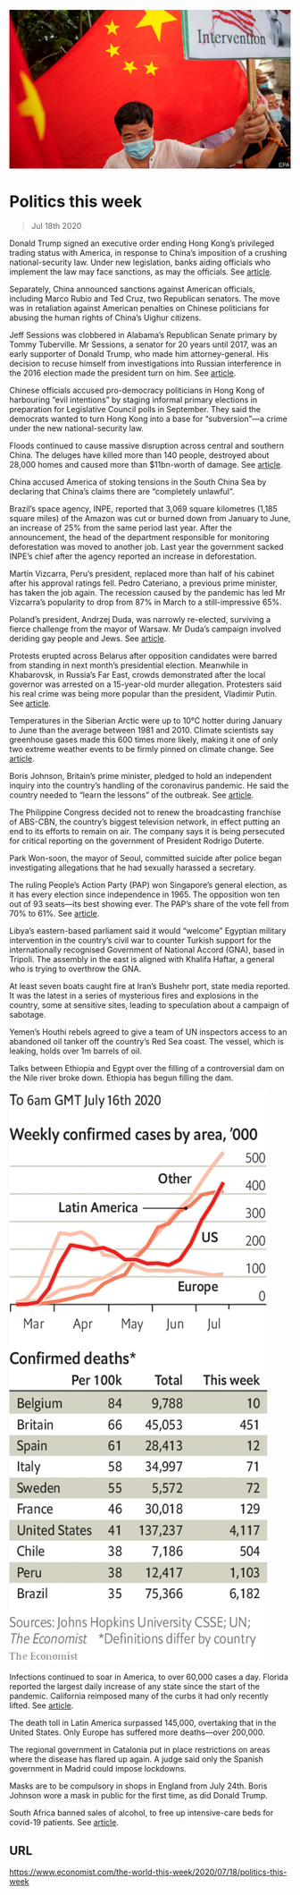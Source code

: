 ![](./images/20200718_WWP003_0.jpg)

# Politics this week

> Jul 18th 2020

Donald Trump signed an executive order ending Hong Kong’s privileged trading status with America, in response to China’s imposition of a crushing national-security law. Under new legislation, banks aiding officials who implement the law may face sanctions, as may the officials. See [article](https://www.economist.com//china/2020/07/18/why-business-in-hong-kong-should-be-worried).

Separately, China announced sanctions against American officials, including Marco Rubio and Ted Cruz, two Republican senators. The move was in retaliation against American penalties on Chinese politicians for abusing the human rights of China’s Uighur citizens.

Jeff Sessions was clobbered in Alabama’s Republican Senate primary by Tommy Tuberville. Mr Sessions, a senator for 20 years until 2017, was an early supporter of Donald Trump, who made him attorney-general. His decision to recuse himself from investigations into Russian interference in the 2016 election made the president turn on him. See [article](https://www.economist.com//united-states/2020/07/18/donald-trump-ends-the-career-of-his-former-chief-ideologue-jeff-sessions).

Chinese officials accused pro-democracy politicians in Hong Kong of harbouring “evil intentions” by staging informal primary elections in preparation for Legislative Council polls in September. They said the democrats wanted to turn Hong Kong into a base for “subversion”—a crime under the new national-security law.

Floods continued to cause massive disruption across central and southern China. The deluges have killed more than 140 people, destroyed about 28,000 homes and caused more than $11bn-worth of damage. See [article](https://www.economist.com//china/2020/07/18/central-and-southern-china-are-being-ravaged-by-floods).

China accused America of stoking tensions in the South China Sea by declaring that China’s claims there are “completely unlawful”.

Brazil’s space agency, INPE, reported that 3,069 square kilometres (1,185 square miles) of the Amazon was cut or burned down from January to June, an increase of 25% from the same period last year. After the announcement, the head of the department responsible for monitoring deforestation was moved to another job. Last year the government sacked INPE’s chief after the agency reported an increase in deforestation.

Martín Vizcarra, Peru’s president, replaced more than half of his cabinet after his approval ratings fell. Pedro Cateriano, a previous prime minister, has taken the job again. The recession caused by the pandemic has led Mr Vizcarra’s popularity to drop from 87% in March to a still-impressive 65%.

Poland’s president, Andrzej Duda, was narrowly re-elected, surviving a fierce challenge from the mayor of Warsaw. Mr Duda’s campaign involved deriding gay people and Jews. See [article](https://www.economist.com//leaders/2020/07/18/a-nasty-election-in-poland).

Protests erupted across Belarus after opposition candidates were barred from standing in next month’s presidential election. Meanwhile in Khabarovsk, in Russia’s Far East, crowds demonstrated after the local governor was arrested on a 15-year-old murder allegation. Protesters said his real crime was being more popular than the president, Vladimir Putin. See [article](https://www.economist.com//europe/2020/07/18/an-unlikely-local-hero-in-russias-far-east).

Temperatures in the Siberian Arctic were up to 10°C hotter during January to June than the average between 1981 and 2010. Climate scientists say greenhouse gases made this 600 times more likely, making it one of only two extreme weather events to be firmly pinned on climate change. See [article](https://www.economist.com//science-and-technology/2020/07/15/siberias-heatwave-would-not-have-happened-without-climate-change).

Boris Johnson, Britain’s prime minister, pledged to hold an independent inquiry into the country’s handling of the coronavirus pandemic. He said the country needed to “learn the lessons” of the outbreak. See [article](https://www.economist.com//britain/2020/07/18/how-centralisation-impeded-britains-covid-19-response).

The Philippine Congress decided not to renew the broadcasting franchise of ABS-CBN, the country’s biggest television network, in effect putting an end to its efforts to remain on air. The company says it is being persecuted for critical reporting on the government of President Rodrigo Duterte.

Park Won-soon, the mayor of Seoul, committed suicide after police began investigating allegations that he had sexually harassed a secretary.

The ruling People’s Action Party (PAP) won Singapore’s general election, as it has every election since independence in 1965. The opposition won ten out of 93 seats—its best showing ever. The PAP’s share of the vote fell from 70% to 61%. See [article](https://www.economist.com//asia/2020/07/18/why-so-many-singaporeans-voted-for-the-opposition).

Libya’s eastern-based parliament said it would “welcome” Egyptian military intervention in the country’s civil war to counter Turkish support for the internationally recognised Government of National Accord (GNA), based in Tripoli. The assembly in the east is aligned with Khalifa Haftar, a general who is trying to overthrow the GNA.

At least seven boats caught fire at Iran’s Bushehr port, state media reported. It was the latest in a series of mysterious fires and explosions in the country, some at sensitive sites, leading to speculation about a campaign of sabotage. 

Yemen’s Houthi rebels agreed to give a team of UN inspectors access to an abandoned oil tanker off the country’s Red Sea coast. The vessel, which is leaking, holds over 1m barrels of oil.

Talks between Ethiopia and Egypt over the filling of a controversial dam on the Nile river broke down. Ethiopia has begun filling the dam.

![](./images/20200718_WWC018.png)

Infections continued to soar in America, to over 60,000 cases a day. Florida reported the largest daily increase of any state since the start of the pandemic. California reimposed many of the curbs it had only recently lifted. See [article](https://www.economist.com//united-states/2020/07/18/america-is-in-the-midst-of-an-extraordinary-surge-of-covid-19).

The death toll in Latin America surpassed 145,000, overtaking that in the United States. Only Europe has suffered more deaths—over 200,000.

The regional government in Catalonia put in place restrictions on areas where the disease has flared up again. A judge said only the Spanish government in Madrid could impose lockdowns.

Masks are to be compulsory in shops in England from July 24th. Boris Johnson wore a mask in public for the first time, as did Donald Trump.

South Africa banned sales of alcohol, to free up intensive-care beds for covid-19 patients. See [article](https://www.economist.com//middle-east-and-africa/2020/07/18/south-africa-bans-alcohol-sales).

## URL

https://www.economist.com/the-world-this-week/2020/07/18/politics-this-week
